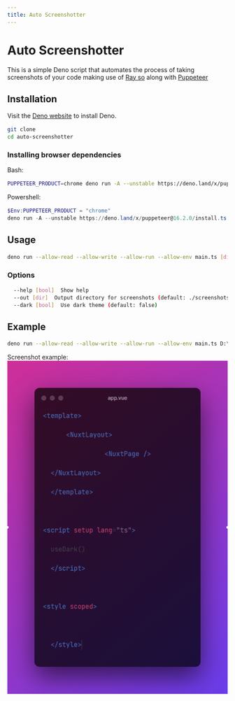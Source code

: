 ```yaml
---
title: Auto Screenshotter
---
```


# Auto Screenshotter
This is a simple Deno script that automates the process of taking screenshots of your code making use of [Ray so](https://ray.so) along with [Puppeteer](https://pptr.dev/)

## Installation
Visit the [Deno website](https://deno.land/) to install Deno.
```bash
git clone
cd auto-screenshotter
```

### Installing browser dependencies
Bash:
```bash
PUPPETEER_PRODUCT=chrome deno run -A --unstable https://deno.land/x/puppeteer@16.2.0/install.ts
```
Powershell:
```powershell
$Env:PUPPETEER_PRODUCT = "chrome"
deno run -A --unstable https://deno.land/x/puppeteer@16.2.0/install.ts
```

## Usage
```bash
deno run --allow-read --allow-write --allow-run --allow-env main.ts [dir] [options]
```

### Options
```bash
  --help [bool]  Show help
  --out [dir]  Output directory for screenshots (default: ./screenshots)
  --dark [bool]  Use dark theme (default: false)
```

## Example
```bash
deno run --allow-read --allow-write --allow-run --allow-env main.ts D:\Route\To\Your\Code --dark
```

Screenshot example:
![Vue code screenshot example](./example.png)